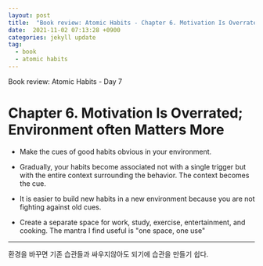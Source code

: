 ```yaml
---
layout: post
title:  "Book review: Atomic Habits - Chapter 6. Motivation Is Overrated; Environment often Matters More"
date:  2021-11-02 07:13:28 +0900 
categories: jekyll update
tag:
  - book
  - atomic habits
---
```


Book review: Atomic Habits - Day 7

# Chapter 6. Motivation Is Overrated; Environment often Matters More

* Make the cues of good habits obvious in your environment.

* Gradually, your habits become associated not with a single trigger but with the entire context surrounding the behavior. The context becomes the cue.

* It is easier to build new habits in a new environment because you are not fighting against old cues.

* Create a separate space for work, study, exercise, entertainment, and cooking. The mantra I find useful is "one space, one use"

---

환경을 바꾸면 기존 습관들과 싸우지않아도 되기에 습관을 만들기 쉽다.